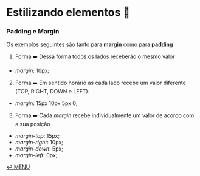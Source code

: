 # Estilizando elementos :small_blue_diamond:

### Padding e Margin
Os exemplos seguintes são tanto para **margin** como para **padding**
1. Forma :arrow_right: Dessa forma todos os lados receberão o mesmo valor
- *margin*: 10px; 

2. Forma :arrow_right: Em sentido horário as cada lado recebe um valor diferente (TOP, RIGHT, DOWN e LEFT).
- *margin*: 15px 10px 5px 0; 

3. Forma :arrow_right: Cada *margin* recebe individualmente um valor de acordo com a sua posição
- *margin-top*: 15px;
- *margin-right*: 10px;
- *margin-down*: 5px;
- *margin-left*: 0px;

[:leftwards_arrow_with_hook: MENU](README.md)